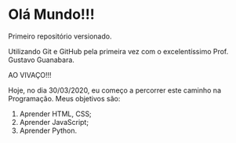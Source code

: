# Olá Mundo!!!
 Primeiro repositório versionado.

 Utilizando Git e GitHub pela primeira vez com o excelentíssimo Prof. Gustavo Guanabara.

 AO VIVAÇO!!!
 
  Hoje, no dia 30/03/2020, eu começo a percorrer este caminho na Programação. Meus objetivos são:
   1) Aprender HTML, CSS;
   2) Aprender JavaScript;
   3) Aprender Python.
